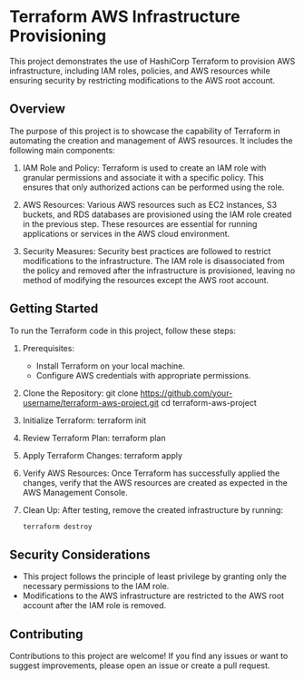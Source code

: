# Terraform AWS Infrastructure Provisioning

This project demonstrates the use of HashiCorp Terraform to provision AWS infrastructure, including IAM roles, policies, and AWS resources while ensuring security by restricting modifications to the AWS root account.

## Overview

The purpose of this project is to showcase the capability of Terraform in automating the creation and management of AWS resources. It includes the following main components:

1. IAM Role and Policy: Terraform is used to create an IAM role with granular permissions and associate it with a specific policy. This ensures that only authorized actions can be performed using the role.

2. AWS Resources: Various AWS resources such as EC2 instances, S3 buckets, and RDS databases are provisioned using the IAM role created in the previous step. These resources are essential for running applications or services in the AWS cloud environment.

3. Security Measures: Security best practices are followed to restrict modifications to the infrastructure. The IAM role is disassociated from the policy and removed after the infrastructure is provisioned, leaving no method of modifying the resources except the AWS root account.

## Getting Started

To run the Terraform code in this project, follow these steps:

1. Prerequisites:
   - Install Terraform on your local machine.
   - Configure AWS credentials with appropriate permissions.

2. Clone the Repository:
   git clone https://github.com/your-username/terraform-aws-project.git
   cd terraform-aws-project
   

3. Initialize Terraform:
   terraform init
   

4. Review Terraform Plan:
   terraform plan
   

5. Apply Terraform Changes:
   terraform apply
  

6. Verify AWS Resources:
   Once Terraform has successfully applied the changes, verify that the AWS resources are created as expected in the AWS Management Console.

7. Clean Up:
   After testing, remove the created infrastructure by running:
   ```bash
   terraform destroy
   ```

## Security Considerations

- This project follows the principle of least privilege by granting only the necessary permissions to the IAM role.
- Modifications to the AWS infrastructure are restricted to the AWS root account after the IAM role is removed.

## Contributing

Contributions to this project are welcome! If you find any issues or want to suggest improvements, please open an issue or create a pull request.
